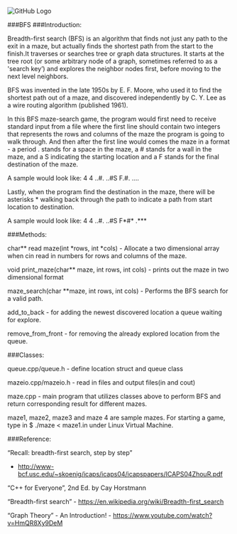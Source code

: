 ![GitHub Logo](http://i.stack.imgur.com/xEprB.png)

###BFS
###Introduction: 


Breadth-first search (BFS) is an algorithm that finds not just any path to the exit in a maze, but actually finds the shortest path from the start to the finish.It traverses or searches tree or graph data structures. It starts at the tree root (or some arbitrary node of a graph, sometimes referred to as a 'search key’) and explores the neighbor nodes first, before moving to the next level neighbors.

BFS was invented in the late 1950s by E. F. Moore, who used it to find the shortest path out of a maze, and discovered independently by C. Y. Lee as a wire routing algorithm (published 1961).

In this BFS maze-search game, the program would first need to receive standard input from a file where the first line should contain two integers that represents the rows and columns of the maze the program is going to walk through. And then after the first line would comes the maze in a format - a period . stands for a space in the maze, a # stands for a wall in the maze, and a S indicating the starting location and a F stands for the final destination of the maze.

A sample would look like: 
				4 4
				..#.
				..#S
				F.#.
				....
				
Lastly, when the program find the destination in the maze, there will be asterisks * walking back through the path to indicate a path from start location to destination.

A sample would look like:
				4 4
				..#.
				..#S
				F*#*
				.***


###Methods:


char** read maze(int *rows, int *cols) - Allocate a two dimensional array when cin read in numbers for rows and columns of the maze.

void print_maze(char** maze, int rows, int cols) - prints out the maze in two dimensional format

maze_search(char **maze, int rows, int cols) - Performs the BFS search for a valid path. 

add_to_back - for adding the newest discovered location a queue waiting for explore.

remove_from_front - for removing the already explored location from the queue.


###Classes:


queue.cpp/queue.h - define location struct and queue class

mazeio.cpp/mazeio.h - read in files and output files(in and cout)

maze.cpp - main program that utilizes classes above to perform BFS and return corresponding result for different mazes.
 
maze1, maze2, maze3 and maze 4 are sample mazes. For starting a game, type in $ ./maze < maze1.in under Linux Virtual Machine.


###Reference:

“Recall: breadth-first search, step by step” 
 - http://www-bcf.usc.edu/~skoenig/icaps/icaps04/icapspapers/ICAPS04ZhouR.pdf

“C++ for Everyone”, 2nd Ed. by Cay Horstmann

“Breadth-first search” - https://en.wikipedia.org/wiki/Breadth-first_search

“Graph Theory” - An Introduction! - https://www.youtube.com/watch?v=HmQR8Xy9DeM



